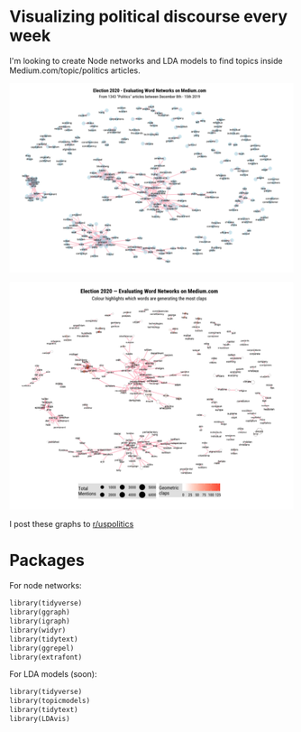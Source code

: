 # Visualizing political discourse every week

I'm looking to create Node networks and LDA models to find topics inside Medium.com/topic/politics articles.

[![Example](weekly_politics_network/00003a.png)]()

[![Example](weekly_politics_network/000054.png)]()

I post these graphs to [r/uspolitics](https://www.reddit.com/r/uspolitics/)

# Packages
For node networks:
```
library(tidyverse)
library(ggraph)
library(igraph)
library(widyr)
library(tidytext)
library(ggrepel)
library(extrafont)
```

For LDA models (soon):
```
library(tidyverse)
library(topicmodels)
library(tidytext)
library(LDAvis)
```
